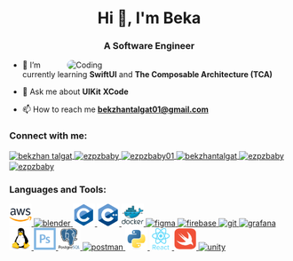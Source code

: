<h1 align="center">Hi 👋, I'm Beka</h1>
<h3 align="center">A Software Engineer</h3>
<img align="right" alt="Coding" width="400" style="border-radius: 16px;" src="https://i.pinimg.com/originals/e4/26/70/e426702edf874b181aced1e2fa5c6cde.gif">

<!-- 
<p align="left"> <a href="https://twitter.com/ezpzbaby01" target="blank"><img src="https://img.shields.io/twitter/follow/ezpzbaby01?logo=twitter&style=for-the-badge" alt="ezpzbaby01" /></a> </p>

<p align="left"> <a href="https://www.instagram.com/ezpzbaby/" target="_blank"><img src="https://img.shields.io/badge/Instagram-ezpzbaby-orange?style=for-the-badge&logo=instagram" alt="ezpzbaby" /></a> </p>

<p align="left"> <a href="https://www.artstation.com/ezpzbaby" target="_blank"><img src="https://img.shields.io/badge/Artstation-ezpzbaby-blue?style=for-the-badge&logo=artstation" alt="ezpzbaby" /></a> </p>

<p align="left"> <a href="https://unsplash.com/@ezpzbaby" target="_blank"><img src="https://img.shields.io/badge/Unsplash-ezpzbaby-green?style=for-the-badge&logo=unsplash" alt="ezpzbaby" /></a> </p>
-->

<!-- - 🔭 I’m currently working on [a project](aproject.com) -->

- 🌱 I’m currently learning **SwiftUI** and **The Composable Architecture (TCA)**

- 💬 Ask me about **UIKit** **XCode**

- 📫 How to reach me **bekzhantalgat01@gmail.com**





















<h3 align="left">Connect with me:</h3>
<p align="left">
  
  <a href="https://linkedin.com/in/bekzhan talgat" target="blank"><img align="center" src="https://raw.githubusercontent.com/rahuldkjain/github-profile-readme-generator/master/src/images/icons/Social/linked-in-alt.svg" alt="bekzhan talgat" height="30" width="40" />
  </a>
  <a href="https://www.instagram.com/ezpzbaby/" target="_blank"><img align="center" src="https://raw.githubusercontent.com/rahuldkjain/github-profile-readme-generator/master/src/images/icons/Social/instagram.svg" alt="ezpzbaby" height="30" width="40" />
  </a>
  <a href="https://twitter.com/ezpzbaby01" target="blank"><img align="center" src="https://raw.githubusercontent.com/rahuldkjain/github-profile-readme-generator/master/src/images/icons/Social/twitter.svg" alt="ezpzbaby01" height="30" width="40" />
  </a>
  <a href="https://www.behance.net/bekzhantalgat" target="blank"><img align="center" src="https://raw.githubusercontent.com/rahuldkjain/github-profile-readme-generator/master/src/images/icons/Social/behance.svg" alt="bekzhantalgat" height="30" width="40" />
  </a>
  <a href="https://www.artstation.com/ezpzbaby" target="_blank"><img align="center" src="https://cdn4.iconfinder.com/data/icons/logos-and-brands/512/27_Artstation_logo_logos-512.png" alt="ezpzbaby" height="30" width="30" />
  </a> 
  <a href="https://unsplash.com/@ezpzbaby" target="_blank"><img align="center" src="https://library.stlawu.edu/sites/default/files/2020-05/unsplash-logo.png" alt="ezpzbaby" height="50" width="50" />
  </a> 
</p>


<h3 align="left">Languages and Tools:</h3>

<p align="left"> 
  
  <a href="https://aws.amazon.com" target="_blank" rel="noreferrer"> 
    <img src="https://raw.githubusercontent.com/devicons/devicon/master/icons/amazonwebservices/amazonwebservices-original-wordmark.svg" alt="aws" width="40" height="40"/> 
  </a> 
  
  <a href="https://www.blender.org/" target="_blank" rel="noreferrer"> 
    <img src="https://download.blender.org/branding/community/blender_community_badge_white.svg" alt="blender" width="40" height="40"/> 
  </a> 
  
  <a href="https://www.cprogramming.com/" target="_blank" rel="noreferrer"> 
    <img src="https://raw.githubusercontent.com/devicons/devicon/master/icons/c/c-original.svg" alt="c" width="40" height="40"/> 
  </a> 
  
  <a href="https://www.w3schools.com/cpp/" target="_blank" rel="noreferrer"> 
    <img src="https://raw.githubusercontent.com/devicons/devicon/master/icons/cplusplus/cplusplus-original.svg" alt="cplusplus" width="40" height="40"/> 
  </a> 
  
  <a href="https://www.docker.com/" target="_blank" rel="noreferrer"> 
    <img src="https://raw.githubusercontent.com/devicons/devicon/master/icons/docker/docker-original-wordmark.svg" alt="docker" width="40" height="40"/> 
  </a>
  
  <a href="https://www.figma.com/" target="_blank" rel="noreferrer"> 
    <img src="https://www.vectorlogo.zone/logos/figma/figma-icon.svg" alt="figma" width="40" height="40"/> 
  </a> 
  
  <a href="https://firebase.google.com/" target="_blank" rel="noreferrer"> 
    <img src="https://www.vectorlogo.zone/logos/firebase/firebase-icon.svg" alt="firebase" width="40" height="40"/> 
  </a> 
  
  <a href="https://git-scm.com/" target="_blank" rel="noreferrer"> 
    <img src="https://www.vectorlogo.zone/logos/git-scm/git-scm-icon.svg" alt="git" width="40" height="40"/> 
  </a> 
  
  <a href="https://grafana.com" target="_blank" rel="noreferrer"> 
    <img src="https://www.vectorlogo.zone/logos/grafana/grafana-icon.svg" alt="grafana" width="40" height="40"/> 
  </a> 
  
  <a href="https://www.linux.org/" target="_blank" rel="noreferrer"> 
    <img src="https://raw.githubusercontent.com/devicons/devicon/master/icons/linux/linux-original.svg" alt="linux" width="40" height="40"/>
  </a> 
  
  <a href="https://www.photoshop.com/en" target="_blank" rel="noreferrer"> 
    <img src="https://raw.githubusercontent.com/devicons/devicon/master/icons/photoshop/photoshop-line.svg" alt="photoshop" width="40" height="40"/> 
  </a> 
  
  <a href="https://www.postgresql.org" target="_blank" rel="noreferrer"> 
    <img src="https://raw.githubusercontent.com/devicons/devicon/master/icons/postgresql/postgresql-original-wordmark.svg" alt="postgresql" width="40" height="40"/> 
  </a> 
  
  <a href="https://postman.com" target="_blank" rel="noreferrer"> 
    <img src="https://www.vectorlogo.zone/logos/getpostman/getpostman-icon.svg" alt="postman" width="40" height="40"/> 
  </a> 
  
  <a href="https://www.python.org" target="_blank" rel="noreferrer"> 
    <img src="https://raw.githubusercontent.com/devicons/devicon/master/icons/python/python-original.svg" alt="python" width="40" height="40"/> 
  </a> 
  
  <a href="https://reactjs.org/" target="_blank" rel="noreferrer"> 
    <img src="https://raw.githubusercontent.com/devicons/devicon/master/icons/react/react-original-wordmark.svg" alt="react" width="40" height="40"/> 
  </a> 
  
  <a href="https://developer.apple.com/swift/" target="_blank" rel="noreferrer"> 
    <img src="https://raw.githubusercontent.com/devicons/devicon/master/icons/swift/swift-original.svg" alt="swift" width="40" height="40"/> 
  </a> 
  
  <a href="https://unity.com/" target="_blank" rel="noreferrer"> 
    <img src="https://www.vectorlogo.zone/logos/unity3d/unity3d-icon.svg" alt="unity" width="40" height="40"/> 
  </a> 
  
</p>

<!--
<p><img align="center" src="https://github-readme-streak-stats.herokuapp.com/?user=beka-l3&" alt="beka-l3" /></p> 

<p>&nbsp;<img align="center" src="https://github-readme-stats.vercel.app/api?username=beka-l3&show_icons=true&locale=en" alt="beka-l3" /></p> 

<p><img align="left" src="https://github-readme-stats.vercel.app/api/top-langs?username=beka-l3&show_icons=true&locale=en&layout=compact" alt="beka-l3" /></p>
-->
